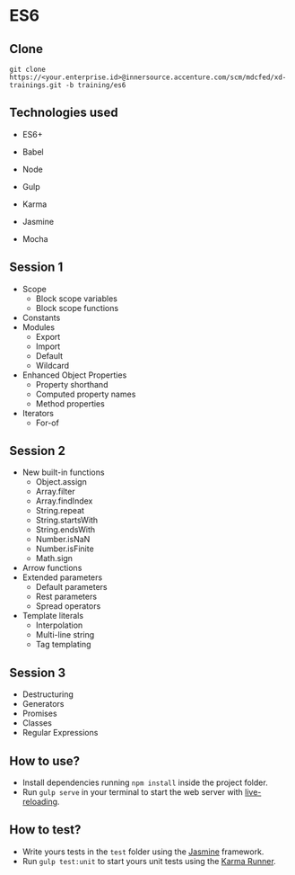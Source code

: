 # ES6

## Clone

`git clone  https://<your.enterprise.id>@innersource.accenture.com/scm/mdcfed/xd-trainings.git -b training/es6`

## Technologies used
- ES6+
- Babel

- Node

- Gulp

- Karma
- Jasmine
- Mocha

## Session 1
- Scope
    - Block scope variables
    - Block scope functions
- Constants
- Modules
    - Export
    - Import
    - Default
    - Wildcard
- Enhanced Object Properties
    - Property shorthand
    - Computed property names
    - Method properties
- Iterators
    - For-of

## Session 2
- New built-in functions
    - Object.assign
    - Array.filter
    - Array.findIndex
    - String.repeat
    - String.startsWith
    - String.endsWith
    - Number.isNaN
    - Number.isFinite
    - Math.sign
- Arrow functions
- Extended parameters
    - Default parameters
    - Rest parameters
    - Spread operators
- Template literals
    - Interpolation
    - Multi-line string
    - Tag templating

## Session 3
- Destructuring
- Generators
- Promises
- Classes
- Regular Expressions


## How to use?
- Install dependencies running ```npm install``` inside the project folder.
- Run ```gulp serve``` in your terminal to start the web server with [live-reloading](http://www.browsersync.io/docs/api/#api-reload).

## How to test?
- Write yours tests in the ```test``` folder using the [Jasmine](http://jasmine.github.io/2.1/introduction.html) framework.
- Run ```gulp test:unit``` to start yours unit tests using the [Karma Runner](http://karma-runner.github.io/0.13/index.html).
